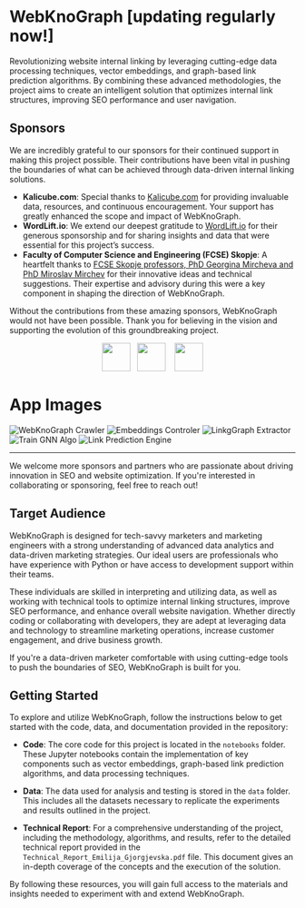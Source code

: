 # WebKnoGraph [updating regularly now!]

Revolutionizing website internal linking by leveraging cutting-edge data processing techniques, vector embeddings, and graph-based link prediction algorithms. By combining these advanced methodologies, the project aims to create an intelligent solution that optimizes internal link structures, improving SEO performance and user navigation.

## Sponsors

We are incredibly grateful to our sponsors for their continued support in making this project possible. Their contributions have been vital in pushing the boundaries of what can be achieved through data-driven internal linking solutions.

- **Kalicube.com**: Special thanks to [Kalicube.com](https://kalicube.com/) for providing invaluable data, resources, and continuous encouragement. Your support has greatly enhanced the scope and impact of WebKnoGraph.
- **WordLift.io**: We extend our deepest gratitude to [WordLift.io](https://wordlift.io/) for their generous sponsorship and for sharing insights and data that were essential for this project’s success.
- **Faculty of Computer Science and Engineering (FCSE) Skopje**: A heartfelt thanks to [FCSE Skopje professors, PhD Georgina Mircheva and PhD Miroslav Mirchev]([https://dejanmarketing.com/](https://www.finki.ukim.mk/en)) for their innovative ideas and technical suggestions. Their expertise and advisory during this were a key component in shaping the direction of WebKnoGraph.

Without the contributions from these amazing sponsors, WebKnoGraph would not have been possible. Thank you for believing in the vision and supporting the evolution of this groundbreaking project.

<p align="center">
  <img src="https://github.com/martech-engineer/WebKnoGraph/blob/main/assets/WL_logo.png" height="50"/>&nbsp;&nbsp;
  <img src="https://github.com/martech-engineer/WebKnoGraph/blob/main/assets/kalicube.com.png" height="50"/>&nbsp;&nbsp;&nbsp;
  <img src="https://github.com/martech-engineer/WebKnoGraph/blob/main/assets/fcse_logo.png" height="50"/>
</p>


# App Images

![WebKnoGraph Crawler](https://raw.githubusercontent.com/martech-engineer/WebKnoGraph/main/assets/crawler.png)
![Embeddings Controler](https://github.com/martech-engineer/WebKnoGraph/blob/main/assets/02_embeddings.png)
![LinkgGraph Extractor](https://github.com/martech-engineer/WebKnoGraph/blob/main/assets/03_link_graph.png)
![Train GNN Algo](https://github.com/martech-engineer/WebKnoGraph/blob/main/assets/04_graphsage_01.png)
![Link Prediction Engine](https://github.com/martech-engineer/WebKnoGraph/blob/main/assets/04_graphsage_02.png)

---

We welcome more sponsors and partners who are passionate about driving innovation in SEO and website optimization. If you're interested in collaborating or sponsoring, feel free to reach out!

## Target Audience

WebKnoGraph is designed for tech-savvy marketers and marketing engineers with a strong understanding of advanced data analytics and data-driven marketing strategies. Our ideal users are professionals who have experience with Python or have access to development support within their teams.

These individuals are skilled in interpreting and utilizing data, as well as working with technical tools to optimize internal linking structures, improve SEO performance, and enhance overall website navigation. Whether directly coding or collaborating with developers, they are adept at leveraging data and technology to streamline marketing operations, increase customer engagement, and drive business growth.

If you're a data-driven marketer comfortable with using cutting-edge tools to push the boundaries of SEO, WebKnoGraph is built for you.

## Getting Started

To explore and utilize WebKnoGraph, follow the instructions below to get started with the code, data, and documentation provided in the repository:

- **Code**: The core code for this project is located in the `notebooks` folder. These Jupyter notebooks contain the implementation of key components such as vector embeddings, graph-based link prediction algorithms, and data processing techniques.
  
- **Data**: The data used for analysis and testing is stored in the `data` folder. This includes all the datasets necessary to replicate the experiments and results outlined in the project.

- **Technical Report**: For a comprehensive understanding of the project, including the methodology, algorithms, and results, refer to the detailed technical report provided in the `Technical_Report_Emilija_Gjorgjevska.pdf` file. This document gives an in-depth coverage of the concepts and the execution of the solution.

By following these resources, you will gain full access to the materials and insights needed to experiment with and extend WebKnoGraph.

